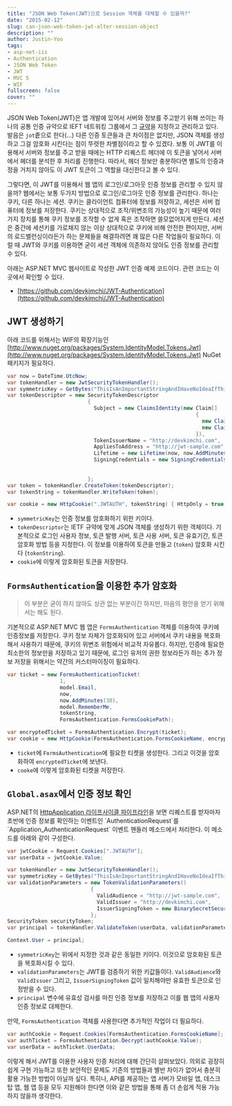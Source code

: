 ```yaml
---
title: "JSON Web Token(JWT)으로 Session 객체를 대체할 수 있을까?"
date: "2015-02-12"
slug: can-json-web-token-jwt-alter-session-object
description: ""
author: Justin-Yoo
tags:
- asp-net-iis
- Authentication
- JSON Web Token
- JWT
- MVC 5
- WIF
fullscreen: false
cover: ""
---
```


JSON Web Token(JWT)은 앱 개발에 있어서 서버와 정보를 주고받기 위해 쓰이는 하나의 공통 인증 규약으로 IEFT 네트워킹 그룹에서 그 [규약](http://tools.ietf.org/html/draft-jones-json-web-token-10)을 지정하고 관리하고 있다. 발음은 `jot`좉으로 한다(...) 다른 인증 토큰들과 큰 차이점은 없지만, JSON 객체를 생성하고 그걸 암호화 시킨다는 점이 뚜렷한 차별점이라고 할 수 있겠다. 보통 이 JWT를 이용해서 서버와 정보를 주고 받을 때에는 HTTP 리퀘스트 헤더에 이 토큰을 넣어서 서버에서 헤더를 분석한 후 처리를 진행한다. 따라서, 헤더 정보만 충분하다면 별도의 인증과정을 거치지 않아도 이 JWT 토큰이 그 역할을 대신한다고 볼 수 있다.

그렇다면, 이 JWT를 이용해서 웹 앱의 로그인/로그아웃 인증 정보를 관리할 수 있지 않을까? 웹에서는 보통 두가지 방법으로 로그인/로그아웃 인증 정보를 관리한다. 하나는 쿠키, 다른 하나는 세션. 쿠키는 클라이언트 컴퓨터에 정보를 저장하고, 세션은 서버 컴퓨터에 정보를 저장한다. 쿠키는 상대적으로 조작/위변조의 가능성이 높기 때문에 여러 가지 장치를 통해 쿠키 정보를 조작할 수 없게 혹은 조작하면 쓸모없어지게 만든다. 세션은 중간에 세션키를 가로채지 않는 이상 상대적으로 쿠키에 비해 안전한 편이지만, 서버의 로드밸런싱이라든가 하는 문제들을 해결하려면 꽤 많은 다른 작업들이 필요하다. 이럴 때 JWT와 쿠키를 이용하면 굳이 세션 객체에 의존하지 않아도 인증 정보를 관리할 수 있다.

아래는 ASP.NET MVC 웹사이트로 작성한 JWT 인증 예제 코드이다. 관련 코드는 이곳에서 확인할 수 있다.

- [https://github.com/devkimchi/JWT-Authentication](https://github.com/devkimchi/JWT-Authentication)

## JWT 생성하기

아래 코드를 위해서는 WIF의 확장기능인 [http://www.nuget.org/packages/System.IdentityModel.Tokens.Jwt](http://www.nuget.org/packages/System.IdentityModel.Tokens.Jwt) NuGet 패키지가 필요하다.

```csharp
var now = DateTime.UtcNow;
var tokenHandler = new JwtSecurityTokenHandler();
var symmetricKey = GetBytes("ThisIsAnImportantStringAndIHaveNoIdeaIfThisIsVerySecureOrNot!");
var tokenDescriptor = new SecurityTokenDescriptor
                          {
                            Subject = new ClaimsIdentity(new Claim[]
                                                             {
                                                               new Claim(ClaimTypes.Name, "DevKimchi"),
                                                               new Claim(ClaimTypes.Role, "User"),
                                                             }),
                            TokenIssuerName = "http://devkimchi.com",
                            AppliesToAddress = "http://jwt-sample.com",
                            Lifetime = new Lifetime(now, now.AddMinutes(30)),
                            SigningCredentials = new SigningCredentials(new InMemorySymmetricSecurityKey(symmetricKey),
                                                                        "http://www.w3.org/2001/04/xmldsig-more#hmac-sha256",
                                                                        "http://www.w3.org/2001/04/xmlenc#sha256"),
                          };
var token = tokenHandler.CreateToken(tokenDescriptor);
var tokenString = tokenHandler.WriteToken(token);

var cookie = new HttpCookie(".JWTAUTH", tokenString) { HttpOnly = true, };
```

- `symmetricKey`는 인증 정보를 암호화하기 위한 키이다.
- `tokenDescriptor`는 IETF 규약에 맞게 JSON 객체를 생성하기 위한 객체이다. 기본적으로 로그인 사용자 정보, 토큰 발행 서버, 토큰 사용 서버, 토큰 유효기간, 토큰 암호화 방법 등을 지정한다. 이 정보를 이용하여 토큰을 만들고 (`token`) 암호화 시킨다 (`tokenString`).
- `cookie`에 이렇게 암호화된 토큰을 저장한다.

## `FormsAuthentication`을 이용한 추가 암호화

> 이 부분은 굳이 하지 않아도 상관 없는 부분이긴 하지만, 마음의 평안을 얻기 위해서는 해도 된다.

기본적으로 ASP.NET MVC 웹 앱은 `FormsAuthentication` 객체를 이용하여 쿠키에 인증정보를 저장한다. 쿠키 정보 자체가 암호화되어 있고 서버에서 쿠키 내용을 복호화해서 사용하기 때문에, 쿠키의 위변조 위험에서 비교적 자유롭다. 하지만, 인증에 필요한 최소한의 정보만을 저장하고 있기 때문에, 로그인 유저의 권한 정보라든가 하는 추가 정보 저장을 위해서는 약간의 커스터마이징이 필요하다.

```csharp
var ticket = new FormsAuthenticationTicket(
                 1,
                 model.Email,
                 now,
                 now.AddMinutes(30),
                 model.RememberMe,
                 tokenString,
                 FormsAuthentication.FormsCookiePath);

var encryptedTicket = FormsAuthentication.Encrypt(ticket);
var cookie = new HttpCookie(FormsAuthentication.FormsCookieName, encryptedTicket) { HttpOnly = true, };
```

- `ticket`에 `FormsAuthentication`에 필요한 티켓을 생성한다. 그리고 이것을 암호화하여 `encryptedTicket`에 보낸다.
- `cooke`에 이렇게 암호화된 티켓을 저장한다.

## `Global.asax`에서 인증 정보 확인

ASP.NET의 [HttpApplication 라이프사이클 파이프라인](https://msdn.microsoft.com/en-us/library/System.Web.HttpApplication(v=vs.110).aspx#remarksToggle)을 보면 리퀘스트를 받자마자 초반에 인증 정보를 확인하는 이벤트인 `AuthenticationRequest`를 `Application_AuthenticationRequest` 이벤트 핸들러 메소드에서 처리한다. 이 메소드를 아래와 같이 구성한다.

```csharp
var jwtCookie = Request.Cookies[".JWTAUTH"];
var userData = jwtCookie.Value;

var tokenHandler = new JwtSecurityTokenHandler();
var symmetricKey = GetBytes("ThisIsAnImportantStringAndIHaveNoIdeaIfThisIsVerySecureOrNot!");
var validationParameters = new TokenValidationParameters()
                           {
                             ValidAudience = "http://jwt-sample.com",
                             ValidIssuer = "http://devkimchi.com",
                             IssuerSigningToken = new BinarySecretSecurityToken(symmetricKey)
                           };
SecurityToken securityToken;
var principal = tokenHandler.ValidateToken(userData, validationParameters, out securityToken);

Context.User = principal;
```

- `symmetricKey`는 위에서 지정한 것과 같은 동일한 키이다. 이것으로 암호화된 토큰을 복호화시킬 수 있다.
- `validationParameters`는 JWT를 검증하기 위한 키값들이다. `ValidAudience`와 `ValidIssuer` 그리고, `IssuerSigningToken` 값이 일치해야만 유효한 토큰으로 인정받을 수 있다.
- `principal` 변수에 유효성 검사를 마친 인증 정보를 저장하고 이를 웹 앱의 사용자 인증 정보로 대체한다.

만약, `FormsAuthentication` 객체를 사용한다면 추가적인 작업이 더 필요하다.

```csharp
var authCookie = Request.Cookies[FormsAuthentication.FormsCookieName];
var authTicket = FormsAuthentication.Decrypt(authCookie.Value);
var userData = authTicket.UserData;
```

이렇게 해서 JWT를 이용한 사용자 인증 처리에 대해 간단히 살펴보았다. 의외로 굉장히 쉽게 구현 가능하고 또한 보안적인 문제도 기존의 방법들과 별반 차이가 없어서 충분히 활용 가능한 방법이 아닐까 싶다. 특히나, API를 제공하는 앱 서버가 모바일 앱, 데스크탑 앱, 웹 앱 등을 모두 지원해야 한다면 이와 같은 방법을 통해 좀 더 손쉽게 적용 가능하지 않을까 생각한다.

